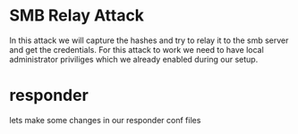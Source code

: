 # SMB Relay Attack

In this attack we will capture the hashes and try to relay it to the smb server and get the credentials.
For this attack to work we need to have local administrator priviliges which we already enabled during our setup.

# responder

 lets make some changes in our responder conf files




